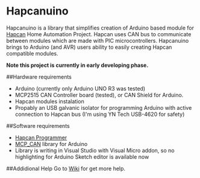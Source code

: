 # Hapcanuino
Hapcanuino is a library that simplifies creation of Arduino based module for [Hapcan](http://hapcan.com/) Home Automation Project.
Hapcan uses CAN bus to communicate between modules which are made with PIC microcontrollers. Hapcanuino brings to Arduino (and AVR) users ability to easily creating Hapcan compatible modules.

**Note this project is currently in early developing phase.**

##Hardware requirements
- Arduino (currently only Arduino UNO R3 was tested)
- MCP2515 CAN Controller board (tested), or CAN Shield for Arduino.
- Hapcan modules instalation
- Propably an USB galvanic isolator for programming Arduino with active connection to Hapcan bus (I'm using YN Tech USB-4620 for safety)

##Software requirements
- [Hapcan Programmer](http://hapcan.com/software/hap/)
- [MCP_CAN](https://github.com/coryjfowler/MCP_CAN_lib) library for Arduino
- Library is writing in Visual Studio with Visual Micro addon, so no highlighting for Arduino Sketch editor is available now

##Addidional Help
Go to [Wiki](https://github.com/Onixarts/Hapcanuino/wiki) for get more help.
